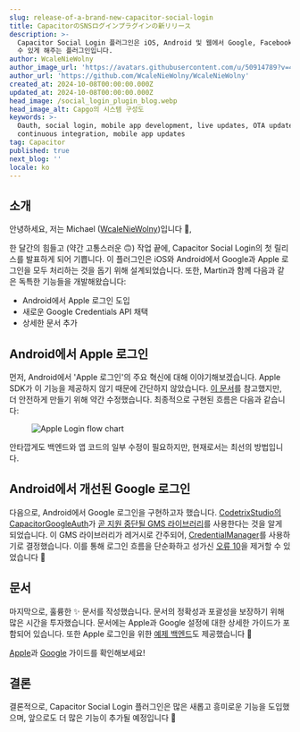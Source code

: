 ```yaml
---
slug: release-of-a-brand-new-capacitor-social-login
title: CapacitorのSNSログインプラグインの新リリース
description: >-
  Capacitor Social Login 플러그인은 iOS, Android 및 웹에서 Google, Facebook 및 Apple로 로그인할
  수 있게 해주는 플러그인입니다.
author: WcaleNieWolny
author_image_url: 'https://avatars.githubusercontent.com/u/50914789?v=4'
author_url: 'https://github.com/WcaleNieWolny/WcaleNieWolny'
created_at: 2024-10-08T00:00:00.000Z
updated_at: 2024-10-08T00:00:00.000Z
head_image: /social_login_plugin_blog.webp
head_image_alt: Capgo의 시스템 구성도
keywords: >-
  Oauth, social login, mobile app development, live updates, OTA updates,
  continuous integration, mobile app updates
tag: Capacitor
published: true
next_blog: ''
locale: ko
---
```


## 소개

안녕하세요, 저는 Michael ([WcaleNieWolny](https://githubcom/WcaleNieWolny))입니다 👋,

한 달간의 힘들고 (약간 고통스러운 🙃) 작업 끝에, Capacitor Social Login의 첫 릴리스를 발표하게 되어 기쁩니다. 이 플러그인은 iOS와 Android에서 Google과 Apple 로그인을 모두 처리하는 것을 돕기 위해 설계되었습니다. 또한, Martin과 함께 다음과 같은 독특한 기능들을 개발해왔습니다:

- Android에서 Apple 로그인 도입
- 새로운 Google Credentials API 채택
- 상세한 문서 추가

## Android에서 Apple 로그인

먼저, Android에서 'Apple 로그인'의 주요 혁신에 대해 이야기해보겠습니다. Apple SDK가 이 기능을 제공하지 않기 때문에 간단하지 않았습니다. [이 문서](https://johncodeoscom/how-to-add-sign-in-with-apple-button-to-your-android-app-using-kotlin/)를 참고했지만, 더 안전하게 만들기 위해 약간 수정했습니다. 최종적으로 구현된 흐름은 다음과 같습니다:

<figure><img style="margin-left: auto;margin-right: auto;max-height: 600px !important;" src="/apple-login-flow-chart.svg" alt="Apple Login flow chart" /><figcaption></figcaption></figure>

안타깝게도 백엔드와 앱 코드의 일부 수정이 필요하지만, 현재로서는 최선의 방법입니다.

## Android에서 개선된 Google 로그인

다음으로, Android에서 Google 로그인을 구현하고자 했습니다. [CodetrixStudio의 CapacitorGoogleAuth](https://githubcom/CodetrixStudio/CapacitorGoogleAuth)가 [곧 지원 중단될 GMS 라이브러리](https://developerandroidcom/identity/sign-in/legacy-gsi-migration#authorization)를 사용한다는 것을 알게 되었습니다. 이 GMS 라이브러리가 레거시로 간주되어, [CredentialManager](https://developerandroidcom/identity/sign-in/credential-manager-siwg)를 사용하기로 결정했습니다. 이를 통해 로그인 흐름을 단순화하고 성가신 [오류 10](https://githubcom/CodetrixStudio/CapacitorGoogleAuth/issues/332)을 제거할 수 있었습니다 🎉

## 문서

마지막으로, 훌륭한 ✨ 문서를 작성했습니다. 문서의 정확성과 포괄성을 보장하기 위해 많은 시간을 투자했습니다.
문서에는 Apple과 Google 설정에 대한 상세한 가이드가 포함되어 있습니다. 또한 Apple 로그인을 위한 [예제 백엔드](https://githubcom/WcaleNieWolny/capgo-social-login-backend-demo)도 제공했습니다 🍎

[Apple](https://githubcom/Cap-go/capacitor-social-login/blob/main/docs/setup_applemd)과 [Google](https://githubcom/Cap-go/capacitor-social-login/blob/main/docs/setup_googlemd) 가이드를 확인해보세요!

## 결론

결론적으로, Capacitor Social Login 플러그인은 많은 새롭고 흥미로운 기능을 도입했으며, 앞으로도 더 많은 기능이 추가될 예정입니다 🚀